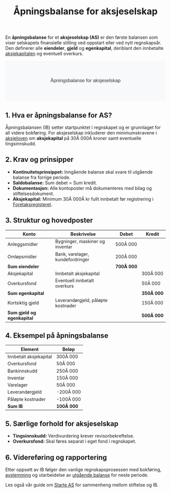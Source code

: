﻿---
title: "Åpningsbalanse for aksjeselskap"
seoTitle: "Åpningsbalanse for aksjeselskap"
description: 'En **åpningsbalanse** for et **aksjeselskap (AS)** er den første balansen som viser selskapets finansielle stilling ved oppstart eller ved nytt regnskapsår. ...'
---

En **åpningsbalanse** for et **aksjeselskap (AS)** er den første balansen som viser selskapets finansielle stilling ved oppstart eller ved nytt regnskapsår. Den definerer alle **eiendeler**, **gjeld** og **egenkapital**, deriblant den innbetalte [aksjekapitalen](/blogs/regnskap/hva-er-aksjekapital "Hva er Aksjekapital? Krav og Forklaring") og eventuell overkurs.

![Illustrasjon av åpningsbalanse for aksjeselskap](apningsbalanse-for-aksjeselskap-image.svg)

## 1. Hva er åpningsbalanse for AS?

Åpningsbalansen (IB) setter startpunktet i regnskapet og er grunnlaget for all videre bokføring. For aksjeselskap inkluderer den minimumskravene i [aksjeloven](/blogs/regnskap/hva-er-aksjeloven "Hva er Aksjeloven? Regler for Aksjeselskaper i Norge") om **aksjekapital** på 30Â 000Â kroner samt eventuelle tingsinnskudd.

## 2. Krav og prinsipper

- **Kontinuitetsprinsippet:** Inngående balanse skal svare til utgående balanse fra forrige periode.
- **Saldobalanse:** Sum debet = Sum kredit.
- **Dokumentasjon:** Alle kontoposter må dokumenteres med bilag og stiftelsesdokument.
- **Aksjekapital:** Minimum 30Â 000Â kr fullt innbetalt før registrering i [Foretaksregisteret](/blogs/regnskap/hva-er-foretaksregisteret "Hva er Foretaksregisteret? Enhetsregister, Org.nr og Selskapsregister").

## 3. Struktur og hovedposter

| Konto                | Beskrivelse                                     | Debet      | Kredit     |
|----------------------|-------------------------------------------------|------------|------------|
| Anleggsmidler        | Bygninger, maskiner og inventar                 | 500Â 000    |            |
| Omløpsmidler         | Bank, varelager, kundefordringer                | 200Â 000    |            |
| **Sum eiendeler**    |                                                 | **700Â 000**|            |
| Aksjekapital         | Innbetalt aksjekapital                           |            | 300Â 000    |
| Overkursfond         | Eventuell innbetalt overkurs                     |            | 50Â 000     |
| **Sum egenkapital**  |                                                 |            | **350Â 000**|
| Kortsiktig gjeld     | Leverandørgjeld, påløpte kostnader              |            | 150Â 000    |
| **Sum gjeld og egenkapital** |                                         |            | **500Â 000**|

## 4. Eksempel på åpningsbalanse

| Element                 | Beløp      |
|-------------------------|------------|
| Innbetalt aksjekapital  | 300Â 000    |
| Overkursfond            | 50Â 000     |
| Bankinnskudd            | 250Â 000    |
| Inventar                | 150Â 000    |
| Varelager               | 50Â 000     |
| Leverandørgjeld         | -200Â 000   |
| Påløpte kostnader       | -100Â 000   |
| **Sum IB**              | **100Â 000**|

## 5. Særlige forhold for aksjeselskap

* **Tingsinnskudd:** Verdivurdering krever revisorbekreftelse.
* **Overkursfond:** Skal føres separat i eget fond i regnskapet.

## 6. Videreføring og rapportering

Etter oppsett av IB følger den vanlige regnskapsprosessen med bokføring, [avstemming](/blogs/regnskap/hva-er-avstemming "Hva er Avstemming i Regnskap? Komplett Guide til Regnskapsavstemming") og utarbeidelse av [utgående balanse](/blogs/regnskap/hva-er-utgaaende-balanse "Hva er Utgående Balanse? Komplett Guide til Saldooverføring") for neste periode.

Les også vår guide om [Starte AS](/blogs/regnskap/starte-as "Starte AS: Steg-for-steg guide til å stifte aksjeselskap") for sammenheng mellom stiftelse og IB.











